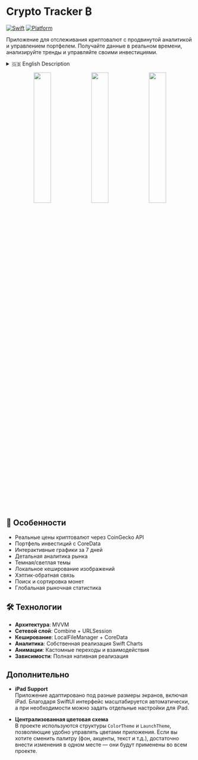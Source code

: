 # Crypto Tracker ₿

[![Swift](https://img.shields.io/badge/Swift-5.9-orange.svg)](https://swift.org)
[![Platform](https://img.shields.io/badge/Platform-iOS16+-blue.svg)](https://developer.apple.com/ios/)

Приложение для отслеживания криптовалют с продвинутой аналитикой и управлением портфелем. Получайте данные в реальном времени, анализируйте тренды и управляйте своими инвестициями.

<details>
<summary>🇬🇧 English Description</summary>

### 

A cryptocurrency tracking app with advanced analytics and portfolio management.  
Track live prices, view 7-day charts, analyze the global market and manage your holdings using a clean and intuitive SwiftUI interface.

#### Features:
- Real-time data from CoinGecko API
- CoreData-based investment portfolio
- 7-day interactive price charts
- Global market analytics
- Light/Dark theme support
- Image caching for better performance
- Haptic feedback for smooth UX
- Coin search and sorting
- Native support for iPad screens
- MVVM architecture, Combine framework

</details>

<p align="center">
  <!-- Замените ссылки на реальные скриншоты/гифки -->
  <img src="https://i.imgur.com/dH88RfI.png" width=30%>
  <img src="https://i.imgur.com/6jQpJ0y.png" width=30%>
  <img src="https://i.imgur.com/LKapwMq.png" width=30%>
</p>



## 🌟 Особенности

- Реальные цены криптовалют через CoinGecko API
- Портфель инвестиций с CoreData
- Интерактивные графики за 7 дней
- Детальная аналитика рынка
- Темная/светлая темы
- Локальное кеширование изображений
- Хэптик-обратная связь
- Поиск и сортировка монет
- Глобальная рыночная статистика

## 🛠 Технологии

- **Архитектура**: MVVM
- **Сетевой слой**: Combine + URLSession
- **Кеширование**: LocalFileManager + CoreData
- **Аналитика**: Собственная реализация Swift Charts
- **Анимации**: Кастомные переходы и взаимодействия
- **Зависимости**: Полная нативная реализация

## Дополнительно

- **iPad Support**  
  Приложение адаптировано под разные размеры экранов, включая iPad. Благодаря SwiftUI интерфейс масштабируется автоматически, а при необходимости можно задать отдельные настройки для iPad.

- **Централизованная цветовая схема**  
  В проекте используются структуры `ColorTheme` и `LaunchTheme`, позволяющие удобно управлять цветами приложения. Если вы хотите сменить палитру (фон, акценты, текст и т.д.), достаточно внести изменения в одном месте — они будут применены во всем проекте.




